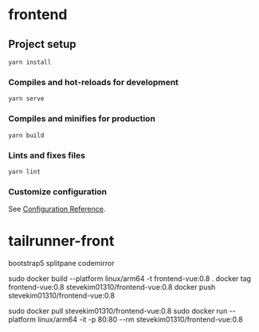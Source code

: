 # frontend

## Project setup
```
yarn install
```

### Compiles and hot-reloads for development
```
yarn serve
```

### Compiles and minifies for production
```
yarn build
```

### Lints and fixes files
```
yarn lint
```

### Customize configuration
See [Configuration Reference](https://cli.vuejs.org/config/).
# tailrunner-front

bootstrap5
splitpane
codemirror 


sudo docker build  --platform linux/arm64 -t frontend-vue:0.8 . 
docker tag frontend-vue:0.8 stevekim01310/frontend-vue:0.8
docker push stevekim01310/frontend-vue:0.8

sudo docker pull stevekim01310/frontend-vue:0.8
sudo docker run --platform linux/arm64 -it -p 80:80 --rm stevekim01310/frontend-vue:0.8